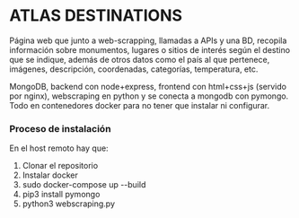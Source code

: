 # ATLAS DESTINATIONS

Página web que junto a web-scrapping, llamadas a APIs y una BD, recopila información sobre monumentos, lugares o sitios de interés según el destino que se indique, además de otros datos como el país al que pertenece, imágenes, descripción, coordenadas, categorías, temperatura, etc.



MongoDB, backend con node+express, 
frontend con html+css+js (servido por nginx),
webscraping en python y se conecta a mongodb con pymongo.
Todo en contenedores docker para no tener que instalar ni configurar.


### Proceso de instalación
En el host remoto hay que:
1. Clonar el repositorio
2. Instalar docker
3. sudo docker-compose up --build
4. pip3 install pymongo
5. python3 webscraping.py
